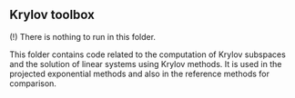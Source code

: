 ## Krylov toolbox

(!) There is nothing to run in this folder.

This folder contains code related to the computation of Krylov subspaces and the solution of linear systems using Krylov methods.
It is used in the projected exponential methods and also in the reference methods for comparison.
